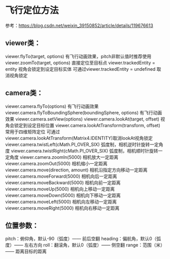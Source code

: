 # 飞行定位方法

参考：https://blog.csdn.net/weixin_39150852/article/details/119676613

## viewer类：

viewer.flyTo(target, options) 有飞行动画效果，pitch非默认值时推荐使用
viewer.zoomTo(target, options) 直接定位至目标点
viewer.trackedEntity = entity 视角会锁定到设定目标实体
可通过viewer.trackedEntity = undefined 取消视角锁定

## camera类：

viewer.camera.flyTo(options) 有飞行动画效果
viewer.camera.flyToBoundingSphere(boundingSphere, options) 有飞行动画效果
viewer.camera.setView(options)
viewer.camera.lookAt(target, offset) 视角会锁定到设定目标位置
viewer.camera.lookAtTransform(transform, offset) 常用于四维矩阵定位
可通过viewer.camera.lookAtTransform(Matrix4.IDENTITY)取消lookAt视角锁定
viewer.camera.twistLeft(cMath.PI_OVER_SIX) 弧度制，相机逆时针旋转一定角度
viewer.camera.twistRight(cMath.PI_OVER_SIX) 弧度制，相机顺时针旋转一定角度
viewer.camera.zoomIn(5000) 相机放大一定距离
viewer.camera.zoomOut(5000) 相机缩小一定距离
viewer.camera.move(direction, amount) 相机沿指定方向移动一定距离
viewer.camera.moveForward(5000) 相机向后一定距离
viewer.camera.moveBackward(5000) 相机向前一定距离
viewer.camera.moveUp(5000) 相机向上移动一定距离
viewer.camera.moveDown(5000) 相机向下移动一定距离
viewer.camera.moveLeft(5000) 相机向左移动一定距离
viewer.camera.moveRight(5000) 相机向右移动一定距离


## 位置参数：

pitch：俯仰角，默认-90（弧度）—— 前后空翻
heading：偏航角，默认0（弧度）—— 左右方向
roll：翻滚角，默认0（弧度）—— 侧空翻
range：范围（米）—— 距离目标的距离